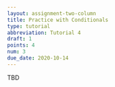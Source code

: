 ```yaml
---
layout: assignment-two-column
title: Practice with Conditionals
type: tutorial
abbreviation: Tutorial 4
draft: 1
points: 4
num: 3
due_date: 2020-10-14 
---
```


TBD